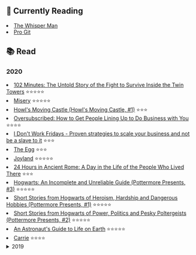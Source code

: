 <h2>📖 Currently Reading</h2>
<li><a href="https://www.goodreads.com/review/show/3487494483">The Whisper Man</a></li>
<li><a href="https://www.goodreads.com/review/show/3476701464">Pro Git</a></li>
<h2>📚 Read</h2>
<h3>2020</h3>
<li><a href="https://www.goodreads.com/review/show/3483787747">102 Minutes: The Untold Story of the Fight to Survive Inside the Twin Towers</a> ⭐️⭐️⭐️⭐️⭐️</li>
<li><a href="https://www.goodreads.com/review/show/3470373103">Misery</a> ⭐️⭐️⭐️⭐️⭐️</li>
<li><a href="https://www.goodreads.com/review/show/3341103590">Howl's Moving Castle (Howl's Moving Castle, #1)</a> ⭐️⭐️⭐️</li>
<li><a href="https://www.goodreads.com/review/show/3472958124">Oversubscribed: How to Get People Lining Up to Do Business with You</a> ⭐️⭐️⭐️⭐️</li>
<li><a href="https://www.goodreads.com/review/show/3471667189">I Don't Work Fridays - Proven strategies to scale your business and not be a slave to it</a> ⭐️⭐️⭐️</li>
<li><a href="https://www.goodreads.com/review/show/3469090655">The Egg</a> ⭐️⭐️⭐️</li>
<li><a href="https://www.goodreads.com/review/show/3461276559">Joyland</a> ⭐️⭐️⭐️⭐️⭐️</li>
<li><a href="https://www.goodreads.com/review/show/3355905058">24 Hours in Ancient Rome: A Day in the Life of the People Who Lived There</a> ⭐️⭐️⭐️</li>
<li><a href="https://www.goodreads.com/review/show/3371408974">Hogwarts: An Incomplete and Unreliable Guide (Pottermore Presents, #3)</a> ⭐️⭐️⭐️⭐️⭐️</li>
<li><a href="https://www.goodreads.com/review/show/3370943907">Short Stories from Hogwarts of Heroism, Hardship and Dangerous Hobbies (Pottermore Presents, #1)</a> ⭐️⭐️⭐️⭐️⭐️</li>
<li><a href="https://www.goodreads.com/review/show/3370813628">Short Stories from Hogwarts of Power, Politics and Pesky Poltergeists (Pottermore Presents, #2)</a> ⭐️⭐️⭐️⭐️⭐️</li>
<li><a href="https://www.goodreads.com/review/show/3352819400">An Astronaut's Guide to Life on Earth</a> ⭐️⭐️⭐️⭐️⭐️</li>
<li><a href="https://www.goodreads.com/review/show/2772927152">Carrie</a> ⭐️⭐️⭐️⭐️</li>
<details>
<summary>2019</summary>
<li><a href="https://www.goodreads.com/review/show/3045337194">Learn Python 3 the Hard Way: A Very Simple Introduction to the Terrifyingly Beautiful World of Computers and Code (Zed Shaw's Hard Way Series)</a> ⭐️⭐️⭐️⭐️</li>
<li><a href="https://www.goodreads.com/review/show/3106582844">A Christmas Carol</a> ⭐️⭐️⭐️⭐️</li>
<li><a href="https://www.goodreads.com/review/show/2839888241">Norse Mythology</a> ⭐️⭐️⭐️⭐️</li>
<li><a href="https://www.goodreads.com/review/show/2872617883">And Then There Were None</a> ⭐️⭐️⭐️⭐️⭐️</li>
<li><a href="https://www.goodreads.com/review/show/2861443017">The Martian Chronicles</a> ⭐️⭐️⭐️⭐️</li>
<li><a href="https://www.goodreads.com/review/show/2813153677">Stardust</a> ⭐️⭐️⭐️⭐️</li>
<li><a href="https://www.goodreads.com/review/show/2772929054">The Tales of Beedle the Bard (Hogwarts Library)</a> ⭐️⭐️⭐️⭐️</li>
<li><a href="https://www.goodreads.com/review/show/1014600760">It's Kind of a Funny Story</a> ⭐️⭐️⭐️⭐️</li>
<li><a href="https://www.goodreads.com/review/show/2772943815">1984</a> ⭐️⭐️⭐️⭐️⭐️</li>
<li><a href="https://www.goodreads.com/review/show/2858360997">The Lottery</a> ⭐️⭐️⭐️⭐️</li>
<li><a href="https://www.goodreads.com/review/show/2815542607">Fahrenheit 451</a> ⭐️⭐️⭐️</li>
<li><a href="https://www.goodreads.com/review/show/2772926031">We Have Always Lived in the Castle</a> ⭐️⭐️⭐️</li>
<li><a href="https://www.goodreads.com/review/show/2772910178">Harry Potter and the Order of the Phoenix (Harry Potter, #5)</a> ⭐️⭐️⭐️⭐️</li>
<li><a href="https://www.goodreads.com/review/show/2816506784">Animal Farm</a> ⭐️⭐️⭐️⭐️⭐️</li>
<li><a href="https://www.goodreads.com/review/show/2839916739">The Walking Dead, Vol. 1: Days Gone Bye</a> ⭐️⭐️⭐️⭐️⭐️</li>
<li><a href="https://www.goodreads.com/review/show/2828601282">The Time Keeper</a> ⭐️⭐️⭐️⭐️⭐️</li>
<li><a href="https://www.goodreads.com/review/show/2772928661">Quidditch Through the Ages (Hogwarts Library)</a> ⭐️⭐️⭐️⭐️</li>
<li><a href="https://www.goodreads.com/review/show/2772928840">Fantastic Beasts and Where to Find Them (Hogwarts Library)</a> ⭐️⭐️⭐️⭐️⭐️</li>
<li><a href="https://www.goodreads.com/review/show/2784878171">Harry Potter and the Deathly Hallows (Harry Potter, #7)</a> ⭐️⭐️⭐️⭐️⭐️</li>
<li><a href="https://www.goodreads.com/review/show/2779651690">Harry Potter and the Half-Blood Prince (Harry Potter, #6)</a> ⭐️⭐️⭐️⭐️⭐️</li>
<li><a href="https://www.goodreads.com/review/show/2772917715">The Life-Changing Magic of Not Giving a F*ck: How to Stop Spending Time You Don't Have with People You Don't Like Doing Things You Don't Want to Do</a> ⭐️⭐️⭐️⭐️</li>
<li><a href="https://www.goodreads.com/review/show/2772917246">Harry Potter and the Sorcerer's Stone (Harry Potter, #1)</a> ⭐️⭐️⭐️⭐️⭐️</li>
<li><a href="https://www.goodreads.com/review/show/2772916884">Harry Potter and the Chamber of Secrets (Harry Potter, #2)</a> ⭐️⭐️⭐️⭐️⭐️</li>
<li><a href="https://www.goodreads.com/review/show/2772916659">Harry Potter and the Prisoner of Azkaban (Harry Potter, #3)</a> ⭐️⭐️⭐️⭐️⭐️</li>
<li><a href="https://www.goodreads.com/review/show/1014599542">To Kill a Mockingbird</a> ⭐️⭐️⭐️⭐️</li>
<li><a href="https://www.goodreads.com/review/show/1014600641">The Perks of Being a Wallflower</a> ⭐️⭐️⭐️⭐️</li>
<li><a href="https://www.goodreads.com/review/show/2772915156">Harry Potter and the Goblet of Fire (Harry Potter, #4)</a> ⭐️⭐️⭐️⭐️</li>
</details>
